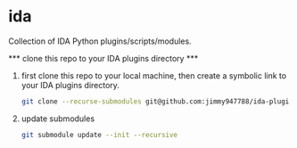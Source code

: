 ida
===

Collection of IDA Python plugins/scripts/modules.


*** clone this repo to your IDA plugins directory ***

1. first clone this repo to your local machine, then create a symbolic link to your IDA plugins directory.

    ```bash
    git clone --recurse-submodules git@github.com:jimmy947788/ida-plugins.git
    ```

2. update submodules

    ```bash
    git submodule update --init --recursive
    ```
